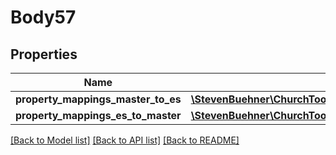 # Body57

## Properties
Name | Type | Description | Notes
------------ | ------------- | ------------- | -------------
**property_mappings_master_to_es** | [**\StevenBuehner\ChurchTools\Model\SyncexternalsystemsexternalSystemIdjobconfigsjobIdpropertiesPropertyMappingsMasterToES[]**](SyncexternalsystemsexternalSystemIdjobconfigsjobIdpropertiesPropertyMappingsMasterToES.md) |  | 
**property_mappings_es_to_master** | [**\StevenBuehner\ChurchTools\Model\SyncexternalsystemsexternalSystemIdjobconfigsjobIdpropertiesPropertyMappingsMasterToES[]**](SyncexternalsystemsexternalSystemIdjobconfigsjobIdpropertiesPropertyMappingsMasterToES.md) |  | 

[[Back to Model list]](../../README.md#documentation-for-models) [[Back to API list]](../../README.md#documentation-for-api-endpoints) [[Back to README]](../../README.md)

